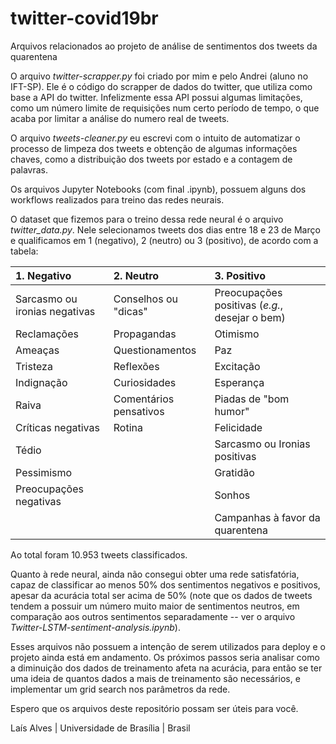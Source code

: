 # twitter-covid19br
Arquivos relacionados ao projeto de análise de sentimentos dos tweets da quarentena

O arquivo _twitter-scrapper.py_ foi criado por mim e pelo Andrei (aluno no IFT-SP). Ele é o código do scrapper de dados do twitter, que utiliza como base a API do twitter. Infelizmente essa API possui algumas limitações, como um número limite de requisições num certo período de tempo, o que acaba por limitar a análise do numero real de tweets.

O arquivo _tweets-cleaner.py_ eu escrevi com o intuito de automatizar o processo de limpeza dos tweets e obtenção de algumas informações chaves, como a distribuição dos tweets por estado e a contagem de palavras.

Os arquivos Jupyter Notebooks (com final .ipynb), possuem alguns dos workflows realizados para treino das redes neurais.

O dataset que fizemos para o treino dessa rede neural é o arquivo _twitter_data.py_. Nele selecionamos tweets dos dias entre 18 e 23 de Março e qualificamos em 1 (negativo), 2 (neutro) ou 3 (positivo), de acordo com a tabela:

|1. Negativo |2. Neutro |3. Positivo |
|:---|:---|:---|
| Sarcasmo ou ironias negativas | Conselhos ou "dicas" | Preocupações positivas (_e.g._, desejar o bem) |
| Reclamações | Propagandas | Otimismo |
| Ameaças | Questionamentos | Paz |
| Tristeza | Reflexões | Excitação |
| Indignação | Curiosidades | Esperança |
| Raiva | Comentários pensativos | Piadas de "bom humor" |
| Críticas negativas | Rotina | Felicidade |
| Tédio | | Sarcasmo ou Ironias positivas |
| Pessimismo | | Gratidão |
| Preocupações negativas | | Sonhos |
| | | Campanhas à favor da quarentena |

Ao total foram 10.953 tweets classificados. 

Quanto à rede neural, ainda não consegui obter uma rede satisfatória, capaz de classificar ao menos 50% dos sentimentos negativos e positivos, apesar da acurácia total ser acima de 50% (note que os dados de tweets tendem a possuir um número muito maior de sentimentos neutros, em comparação aos outros sentimentos separadamente -- ver o arquivo _Twitter-LSTM-sentiment-analysis.ipynb_).

Esses arquivos não possuem a intenção de serem utilizados para deploy e o projeto ainda está em andamento. Os próximos passos seria analisar como a diminuição dos dados de treinamento afeta na acurácia, para então se ter uma ideia de quantos dados a mais de treinamento são necessários, e implementar um grid search nos parâmetros da rede. 

Espero que os arquivos deste repositório possam ser úteis para você.


Laís Alves | Universidade de Brasília | Brasil
